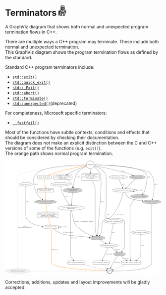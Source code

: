 Terminators ![little-terminator](images/terminator_robot.png)
===========

A GraphViz diagram that shows both normal and unexpected program termination flows in C++. 

There are multiple ways a C++ program may terminate. These include both normal and unexpected termination.  
This GraphViz diagram shows the program termination flows as defined by the standard. 

Standard C++ program terminators include:
* [`std::exit()`](http://en.cppreference.com/w/cpp/utility/program/exit)
* [`std::quick_exit()`](http://en.cppreference.com/w/cpp/utility/program/quick_exit)
* [`std::_Exit()`](http://en.cppreference.com/w/cpp/utility/program/_Exit)
* [`std::abort()`](http://en.cppreference.com/w/cpp/utility/program/abort)
* [`std::terminate()`](http://en.cppreference.com/w/cpp/error/terminate)
* [`std::unexpected()`](http://en.cppreference.com/w/cpp/error/unexpected)(deprecated)

For completeness, Microsoft specific terminators:
* [`__fastfail()`](https://msdn.microsoft.com/en-us/library/dn774154.aspx)


Most of the functions have subtle contexts, conditions and effects that should be considered by checking their documentation.  
The diagram does not make an explicit distinction between the C and C++ versions of some of the functions (e.g. `exit()`).  
The orange path shows normal program termination.

![The call graph](termination_graph.png)

Corrections, additions, updates and layout improvements will be gladly accepted.